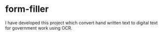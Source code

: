 # form-filler
I have developed this project which convert hand written text to digital text for government work using  OCR. 
